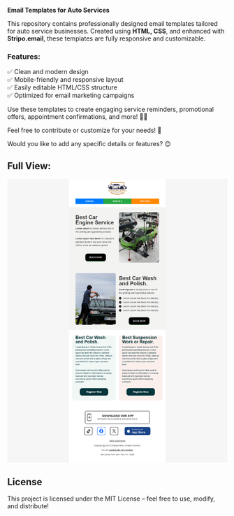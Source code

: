 **Email Templates for Auto Services**  

This repository contains professionally designed email templates tailored for auto service businesses. Created using **HTML, CSS**, and enhanced with **Stripo.email**, these templates are fully responsive and customizable.  

### Features:  
✅ Clean and modern design  
✅ Mobile-friendly and responsive layout  
✅ Easily editable HTML/CSS structure  
✅ Optimized for email marketing campaigns  

Use these templates to create engaging service reminders, promotional offers, appointment confirmations, and more! 🚗💨  

Feel free to contribute or customize for your needs! 🚀  

Would you like to add any specific details or features? 😊

## Full View:
![London Law Farm Full View](https://github.com/MdJahidShah/email-templates-for-auto-services/blob/main/email-templates-for-auto-services.png?raw=true)


## License  
This project is licensed under the MIT License – feel free to use, modify, and distribute! 
